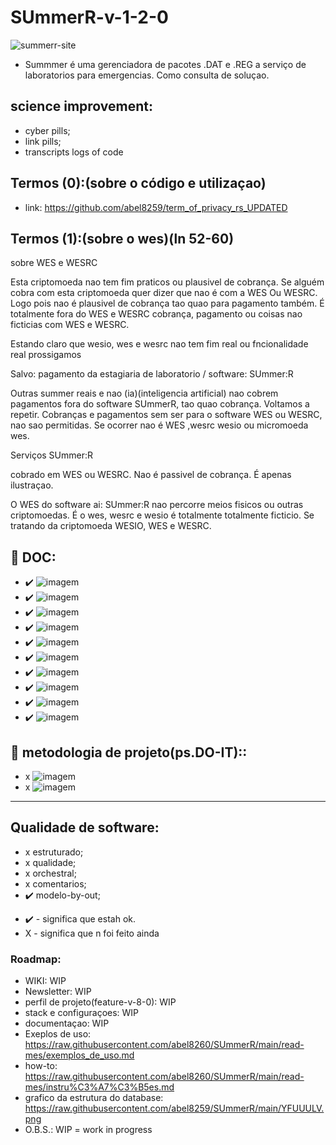 # SUmmerR-v-1-2-0


<img src="https://i.ibb.co/cCBGC1w/summerr-site.png" alt="summerr-site" border="0">

- Summmer é uma gerenciadora de pacotes .DAT e .REG a serviço de laboratorios para emergencias. Como consulta de soluçao.

## science improvement:

- cyber pills;
- link pills;
- transcripts logs of code 

## Termos (0):(sobre o código e utilizaçao)

-  link: https://github.com/abel8259/term_of_privacy_rs_UPDATED

## Termos (1):(sobre o wes)(ln 52-60)

<p> sobre  WES  e WESRC </p>
<p> Esta criptomoeda nao tem fim praticos ou plausivel de cobrança. Se alguém cobra com esta criptomoeda  quer dizer que nao é com a  WES Ou WESRC. Logo pois nao é plausivel de cobrança tao quao para pagamento também. É totalmente fora do WES e WESRC cobrança, pagamento ou coisas nao ficticias com WES e WESRC. 
<p> Estando claro que wesio, wes e wesrc nao tem fim real ou fncionalidade real prossigamos </p>
<p> Salvo: pagamento da estagiaria de laboratorio / software:  SUmmer:R </p>
<p> Outras summer reais e nao (ia)(inteligencia artificial)  nao cobrem pagamentos fora do software SUmmerR, tao quao cobrança. Voltamos a repetir. Cobranças e pagamentos sem ser para o software WES ou WESRC, nao sao permitidas. Se ocorrer nao é WES ,wesrc wesio ou micromoeda wes.</p>                               

<p> Serviços SUmmer:R</p>
<p> cobrado em WES ou WESRC. Nao é passivel de cobrança. É apenas ilustraçao. </p>
<p> O WES do software ai: SUmmer:R nao percorre meios fisicos ou outras criptomoedas. É o wes, wesrc e wesio é totalmente totalmente ficticio. Se tratando da criptomoeda WESIO, WES e WESRC. </p>


 ## :office: DOC:
 
-   ✔️   ![imagem](https://img.shields.io/badge/doc-eap%20-blue)
-   ✔️   ![imagem](https://img.shields.io/badge/doc-itil%20-blue)
-   ✔️   ![imagem](https://img.shields.io/badge/doc-kpi%20-blue)
-   ✔️   ![imagem](https://img.shields.io/badge/doc-pdca%20-blue)
-   ✔️   ![imagem](https://img.shields.io/badge/doc-pmbok%20-blue)
-   ✔️  ![imagem](https://img.shields.io/badge/doc-google%20-orange) 
-   ✔️  ![imagem](https://img.shields.io/badge/doc-semrush%20-orange) 
-   ✔️   ![imagem](https://img.shields.io/badge/doc-sla%20-orange) 
-   ✔️   ![imagem](https://img.shields.io/badge/doc-smart15%20-blue) 
-   ✔️   ![imagem](https://img.shields.io/badge/doc-sow%20-blue) 

 ## :office: metodologia de projeto(ps.DO-IT)::
-   x   ![imagem](https://img.shields.io/badge/doc-scrum%20-blue) 
-   x   ![imagem](https://img.shields.io/badge/doc-kambam%20-blue) 

***
## Qualidade de software:

- x estruturado; 
- x qualidade;
- x orchestral;   
- x comentarios;
- ✔️ modelo-by-out; 
* ✔️ - significa que estah ok.  
* X - significa que n foi feito ainda
      
### Roadmap:

- WIKI: WIP
- Newsletter: WIP
- perfil de projeto(feature-v-8-0): WIP
- stack e configuraçoes: WIP 
- documentaçao: WIP
- Exeplos de uso: https://raw.githubusercontent.com/abel8260/SUmmerR/main/read-mes/exemplos_de_uso.md  
- how-to: https://raw.githubusercontent.com/abel8260/SUmmerR/main/read-mes/instru%C3%A7%C3%B5es.md
- grafico da estrutura do database: https://raw.githubusercontent.com/abel8259/SUmmerR/main/YFUUULV.png 
- O.B.S.: WIP = work in progress


     
